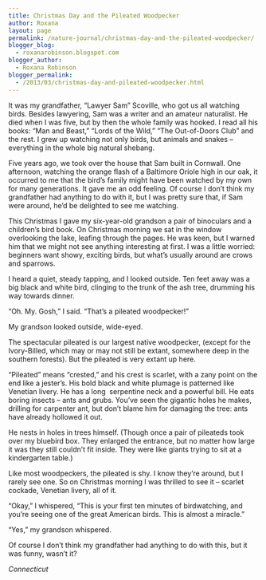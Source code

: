 ```yaml
---
title: Christmas Day and the Pileated Woodpecker
author: Roxana
layout: page
permalink: /nature-journal/christmas-day-and-the-pileated-woodpecker/
blogger_blog:
  - roxanarobinson.blogspot.com
blogger_author:
  - Roxana Robinson
blogger_permalink:
  - /2013/03/christmas-day-and-pileated-woodpecker.html
---
```


It was my grandfather, “Lawyer Sam” Scoville, who got us all watching birds. Besides lawyering, Sam was a writer and an amateur naturalist. He died when I was five, but by then the whole family was hooked. I read all his books: “Man and Beast,” “Lords of the Wild,” “The Out-of-Doors Club” and the rest. I grew up watching not only birds, but animals and snakes – everything in the whole big natural shebang.

Five years ago, we took over the house that Sam built in Cornwall. One afternoon, watching the orange flash of a Baltimore Oriole high in our oak, it occurred to me that the bird’s family might have been watched by my own for many generations. It gave me an odd feeling. Of course I don’t think my grandfather had anything to do with it, but I was pretty sure that, if Sam were around, he’d be delighted to see me watching.

This Christmas I gave my six-year-old grandson a pair of binoculars and a children’s bird book. On Christmas morning we sat in the window overlooking the lake, leafing through the pages. He was keen, but I warned him that we might not see anything interesting at first. I was a little worried: beginners want showy, exciting birds, but what’s usually around are crows and sparrows.

I heard a quiet, steady tapping, and I looked outside. Ten feet away was a big black and white bird, clinging to the trunk of the ash tree, drumming his way towards dinner.

“Oh. My. Gosh,” I said. “That’s a pileated woodpecker!”

My grandson looked outside, wide-eyed.

The spectacular pileated is our largest native woodpecker, (except for the Ivory-Billed, which may or may not still be extant, somewhere deep in the southern forests). But the pileated is very extant up here.


“Pileated” means “crested,” and his crest is scarlet, with a zany point on the end like a jester’s. His bold black and white plumage is patterned like Venetian livery. He has a long  serpentine neck and a powerful bill. He eats boring insects &#8211; ants and grubs. You’ve seen the gigantic holes he makes, drilling for carpenter ant, but don’t blame him for damaging the tree: ants have already hollowed it out.


He nests in holes in trees himself. (Though once a pair of pileateds took over my bluebird box. They enlarged the entrance, but no matter how large it was they still couldn’t fit inside. They were like giants trying to sit at a kindergarten table.)


Like most woodpeckers, the pileated is shy. I know they’re around, but I rarely see one. So on Christmas morning I was thrilled to see it &#8211; scarlet cockade, Venetian livery, all of it.


“Okay,” I whispered, “This is your first ten minutes of birdwatching, and you’re seeing one of the great American birds. This is almost a miracle.”


“Yes,” my grandson whispered.


Of course I don’t think my grandfather had anything to do with this, but it was funny, wasn’t it?


<!-- February 2013, -->
*Connecticut*
